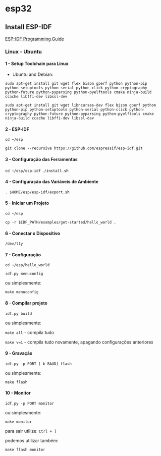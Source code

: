 # esp32

## Install ESP-IDF

[ESP-IDF Programming Guide](https://docs.espressif.com/projects/esp-idf/en/latest/get-started/index.html#get-started-get-esp-idf)

### Linux - Ubuntu

#### 1 - Setup Toolchain para Linux

- Ubuntu and Debian:

```sudo apt-get install git wget flex bison gperf python python-pip python-setuptools python-serial python-click python-cryptography python-future python-pyparsing python-pyelftools cmake ninja-build ccache libffi-dev libssl-dev```

```sudo apt-get install git wget libncurses-dev flex bison gperf python python-pip python-setuptools python-serial python-click python-cryptography python-future python-pyparsing python-pyelftools cmake ninja-build ccache libffi-dev libssl-dev```

#### 2 - ESP-IDF

```cd ~/esp```

```git clone --recursive https://github.com/espressif/esp-idf.git```

#### 3 - Configuração das Ferramentas

```cd ~/esp/esp-idf``` 
```./install.sh```

#### 4 - Configuração das Variáveis de Ambiente 

```. $HOME/esp/esp-idf/export.sh```

#### 5 - Iniciar um Projeto

```cd ~/esp```

```cp -r $IDF_PATH/examples/get-started/hello_world .```

#### 6 - Conectar o Dispositivo 

```/dev/tty```

#### 7 - Configuração

```cd ~/esp/hello_world```

```idf.py menuconfig```

ou simplesmente:

```make menuconfig```

#### 8 - Compilar projeto 

```idf.py build```

ou simplesmente:

```make all``` - compila tudo 

```make v=1``` - compila tudo novamente, apagando configurações anteriores

#### 9 - Gravação 

```idf.py -p PORT [-b BAUD] flash```

ou simplesmente:

```make flash```

#### 10 - Monitor 

```idf.py -p PORT monitor```

ou simplesmente:

```make monitor```

para sair utilize: ```Ctrl + ]```

podemos utilizar também:

```make flash monitor```
